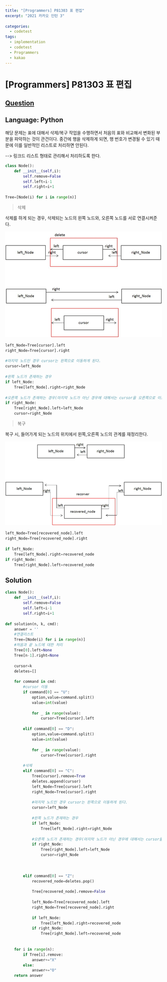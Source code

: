 ```yaml
---
title: "[Programmers] P81303 표 편집"
excerpt: "2021 카카오 인턴 3"

categories:
  - codetest
tags:
  - implementation
  - codetest
  - Programmers
  - kakao
---
```

# [Programmers] P81303 표 편집
## [Question](https://school.programmers.co.kr/learn/courses/30/lessons/81303)
## Language: Python

해당 문제는 표에 대해서 삭제/복구 작업을 수행하면서 처음의 표와 비교해서 변화된 부분을 파악하는 것이 관건이다. 중간에 행을 삭제하게 되면, 행 번호가 변경될 수 있기 때문에 이를 일반적인 리스트로 처리하면 안된다.

--> 링크드 리스트 형태로 관리해서 처리하도록 한다.

```python
class Node():
    def __init__(self,i):
        self.remove=False
        self.left=i-1
        self.right=i+1

Tree=[Node(i) for i in range(n)]
```

> 삭제

삭제를 하게 되는 경우, 삭제되는 노드의 왼쪽 노드와, 오른쪽 노드를 서로 연결시켜준다.

![linked_list_delete](/assets/images/algorithm/linked_list_delete.jpg)

```python
left_Node=Tree[cursor].left
right_Node=Tree[cursor].right 

#마지막 노드인 경우 cursor는 왼쪽으로 이동하게 된다.
cursor=left_Node

#왼쪽 노드가 존재하는 경우
if left_Node:
    Tree[left_Node].right=right_Node
    
#오른쪽 노드가 존재하는 경우(마지막 노드가 아닌 경우에 대해서는 cursor을 오른쪽으로 이동)
if right_Node:
    Tree[right_Node].left=left_Node
    cursor=right_Node
```

> 복구

복구 시, 들어가게 되는 노드의 위치에서 왼쪽,오른쪽 노드의 관계를 재정리한다.

![linked_list_recover](/assets/images/algorithm/linked_list_recover.jpg)

```python
left_Node=Tree[recovered_node].left
right_Node=Tree[recovered_node].right

if left_Node:
    Tree[left_Node].right=recovered_node
if right_Node:
    Tree[right_Node].left=recovered_node
```

## Solution

```python
class Node():
    def __init__(self,i):
        self.remove=False
        self.left=i-1
        self.right=i+1
    
def solution(n, k, cmd):
    answer = ''
    #연결리스트
    Tree=[Node(i) for i in range(n)]
    #처음과 끝 노드에 대한 처리
    Tree[0].left=None
    Tree[n-1].right=None
    
    cursor=k  
    deletes=[]
    
    for command in cmd:
        #cursor 이동
        if command[0] == "U":
            option,value=command.split()
            value=int(value)
            
            for _ in range(value):
                cursor=Tree[cursor].left
                
        elif command[0] == "D":
            option,value=command.split()
            value=int(value)
            
            for _ in range(value):
                cursor=Tree[cursor].right
                 
        #삭제
        elif command[0] == "C":
            Tree[cursor].remove=True
            deletes.append(cursor)
            left_Node=Tree[cursor].left
            right_Node=Tree[cursor].right 
            
            #마지막 노드인 경우 cursor는 왼쪽으로 이동하게 된다.
            cursor=left_Node
            
            #왼쪽 노드가 존재하는 경우
            if left_Node:
                Tree[left_Node].right=right_Node
                
            #오른쪽 노드가 존재하는 경우(마지막 노드가 아닌 경우에 대해서는 cursor을 오른쪽으로 이동)
            if right_Node:
                Tree[right_Node].left=left_Node
                cursor=right_Node
                        
            
      
        elif command[0] == "Z":
            recovered_node=deletes.pop()
            
            Tree[recovered_node].remove=False
            
            left_Node=Tree[recovered_node].left
            right_Node=Tree[recovered_node].right
            
            if left_Node:
                Tree[left_Node].right=recovered_node
            if right_Node:
                Tree[right_Node].left=recovered_node
    
                  
    for i in range(n):
        if Tree[i].remove:
            answer+="X"
        else:
            answer+="O"
    return answer   
```
